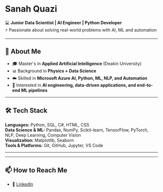 # Sanah Quazi  

💻 **Junior Data Scientist | AI Engineer | Python Developer**   
⚡ Passionate about solving real-world problems with AI, ML and automation  

---

## 🚀 About Me
- 🎓 Master's in **Applied Artificial Intelligence** (Deakin University)  
- 📊 Background in **Physics + Data Science**  
- ☁️ Skilled in **Microsoft Azure AI, Python, ML, NLP, and Automation**   
- 🎯 Interested in **AI engineering, data-driven applications, and end-to-end ML pipelines**  

---

## 🛠️ Tech Stack
**Languages:** Python, SQL, C#, HTML, CSS  
**Data Science & ML:** Pandas, NumPy, Scikit-learn, TensorFlow, PyTorch, NLP, Deep Learning, Computer Vision  
**Visualization:** Matplotlib, Seaborn  
**Tools & Platforms:** Git, GitHub, Jupyter, VS Code 
<!--**Cloud & Deployment:** Microsoft Azure AI Services, MLOps-->

---
<!--
## 📌 Featured Projects
🌟 [**Smart Task Automation Tool**](https://github.com/<your-username>/smart-task-automation)  
🗂️ Python tool for automating file organization and report generation.  

🌟 [**Sentiment Analysis (NLP)**](https://github.com/<your-username>/sentiment-analysis-nlp)  
📝 ML model for classifying customer reviews with a Streamlit demo.  

🌟 [**Sports Stats Dashboard**](https://github.com/<your-username>/sports-stats-dashboard)  
⚽ Data pipeline + dashboard for visualizing live sports statistics. 
-->
---

## 📫 How to Reach Me
- 💼 [LinkedIn](https://www.linkedin.com/in/sanah-quazi)
 
<!--- 📧 Email: qsanah16@gmail.com  -->
